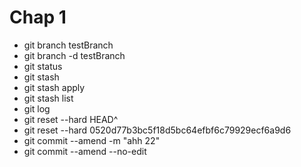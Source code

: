 # Chap 1

- git branch testBranch
- git branch -d testBranch
- git status
- git stash
- git stash apply
- git stash list
- git log
- git reset --hard HEAD^
- git reset --hard 0520d77b3bc5f18d5bc64efbf6c79929ecf6a9d6
- git commit --amend -m "ahh 22"
- git commit --amend --no-edit

